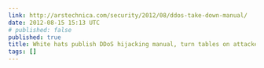 ```yaml
---
link: http://arstechnica.com/security/2012/08/ddos-take-down-manual/
date: 2012-08-15 15:13 UTC
# published: false
published: true
title: White hats publish DDoS hijacking manual, turn tables on attackers | Ars Technica
tags: []
---
```



